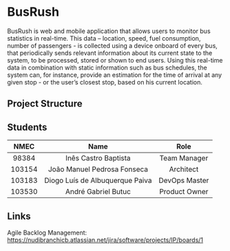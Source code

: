 # BusRush

BusRush is web and mobile application that allows users to monitor bus statistics in real-time. This data – location, speed, fuel consumption, number of passengers - is collected using a device onboard of every bus, that periodically sends relevant information about its current state to the system, to be processed, stored or shown to end users. Using this real-time data in combination with static information such as bus schedules, the system can, for instance, provide an estimation for the time of arrival at any given stop - or the user’s closest stop, based on his current location.

## Project Structure 

## Students

| NMEC   | Name                            | Role          |
|:------:|:-------------------------------:|:-------------:|
| 98384  | Inês Castro Baptista            | Team Manager  |
| 103154 | João Manuel Pedrosa Fonseca     | Architect     |
| 103183 | Diogo Luís de Albuquerque Paiva | DevOps Master |
| 103530 | André Gabriel Butuc             | Product Owner |

## Links

Agile Backlog Management: https://nudibranchicb.atlassian.net/jira/software/projects/IP/boards/1

